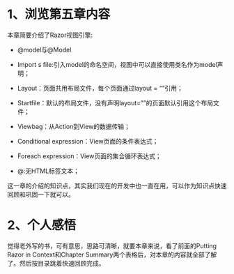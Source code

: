 # 1、浏览第五章内容

本章简要介绍了Razor视图引擎:

* @model与@Model

* Import s file:引入model的命名空间，视图中可以直接使用类名作为model声明；

* Layout：页面共用布局文件，每个页面通过layout = “”引用；

* Startfile：默认的布局文件，没有声明layout=””的页面默认引用这个布局文件；

* Viewbag：从Action到View的数据传输；

* Conditional expression：View页面的条件表达式；

* Foreach expression：View页面的集合循环表达式；

* @:无HTML标签文本；

这一章的介绍的知识点，其实我们现在的开发中也一直在用，可以作为知识点快速回顾和巩固一下就可以。

# 2、个人感悟

觉得老外写的书，可有意思，思路可清晰，就要本章来说，看了前面的Putting Razor in Context和Chapter Summary两个表格后，对本章的内容就全部了解了。然后按目录跳着快速回顾完成。

